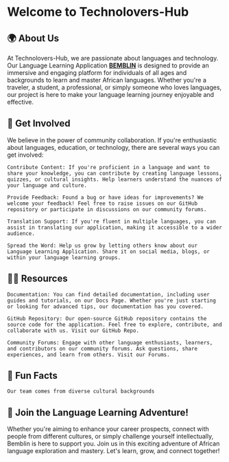 # Welcome to Technolovers-Hub

## 🌍 About Us

At Technolovers-Hub, we are passionate about languages and technology. Our Language Learning Application **[BEMBLIN](https://github.com/Technolovers-Hub/bemblin-frontend)**
 is designed to provide an immersive and engaging platform for individuals of all ages and backgrounds to learn and master African languages. Whether you're a traveler, a student, a professional, or simply someone who loves languages, our project is here to make your language learning journey enjoyable and effective.
 
## 🌈 Get Involved

We believe in the power of community collaboration. If you're enthusiastic about languages, education, or technology, there are several ways you can get involved:

    Contribute Content: If you're proficient in a language and want to share your knowledge, you can contribute by creating language lessons, quizzes, or cultural insights. Help learners understand the nuances of your language and culture.

    Provide Feedback: Found a bug or have ideas for improvements? We welcome your feedback! Feel free to raise issues on our GitHub repository or participate in discussions on our community forums.

    Translation Support: If you're fluent in multiple languages, you can assist in translating our application, making it accessible to a wider audience.

    Spread the Word: Help us grow by letting others know about our Language Learning Application. Share it on social media, blogs, or within your language learning groups.

## 👩‍💻 Resources

    Documentation: You can find detailed documentation, including user guides and tutorials, on our Docs Page. Whether you're just starting or looking for advanced tips, our documentation has you covered.

    GitHub Repository: Our open-source GitHub repository contains the source code for the application. Feel free to explore, contribute, and collaborate with us. Visit our GitHub Repo.

    Community Forums: Engage with other language enthusiasts, learners, and contributors on our community forums. Ask questions, share experiences, and learn from others. Visit our Forums.

## 🍿 Fun Facts

    Our team comes from diverse cultural backgrounds

## 🧙 Join the Language Learning Adventure!

Whether you're aiming to enhance your career prospects, connect with people from different cultures, or simply challenge yourself intellectually, Bemblin is here to support you. Join us in this exciting adventure of African language exploration and mastery. Let's learn, grow, and connect together!
